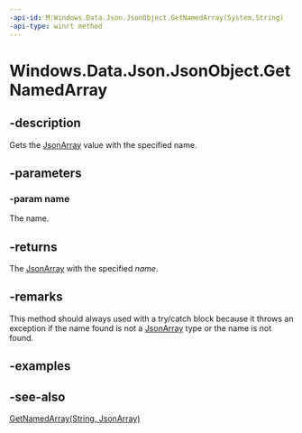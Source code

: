 ```yaml
---
-api-id: M:Windows.Data.Json.JsonObject.GetNamedArray(System.String)
-api-type: winrt method
---
```


<!-- Method syntax
public Windows.Data.Json.JsonArray GetNamedArray(System.String name)
-->

# Windows.Data.Json.JsonObject.GetNamedArray

## -description
Gets the [JsonArray](jsonarray.md) value with the specified name.

## -parameters
### -param name
The name.

## -returns
The [JsonArray](jsonarray.md) with the specified *name*.

## -remarks
This method should always used with a try/catch block because it throws an exception if the name found is not a [JsonArray](jsonarray.md) type or the name is not found.

## -examples

## -see-also
[GetNamedArray(String, JsonArray)](jsonobject_getnamedarray_1738038789.md)
